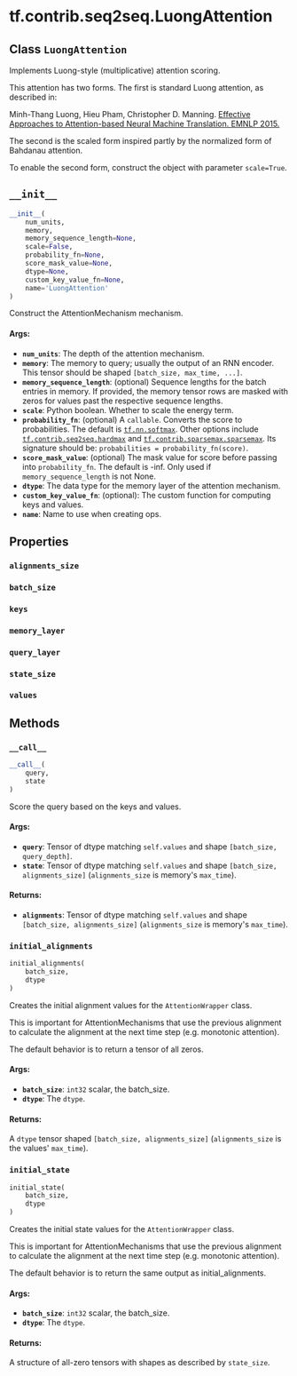 <div itemscope itemtype="http://developers.google.com/ReferenceObject">
<meta itemprop="name" content="tf.contrib.seq2seq.LuongAttention" />
<meta itemprop="path" content="Stable" />
<meta itemprop="property" content="alignments_size"/>
<meta itemprop="property" content="batch_size"/>
<meta itemprop="property" content="keys"/>
<meta itemprop="property" content="memory_layer"/>
<meta itemprop="property" content="query_layer"/>
<meta itemprop="property" content="state_size"/>
<meta itemprop="property" content="values"/>
<meta itemprop="property" content="__call__"/>
<meta itemprop="property" content="__init__"/>
<meta itemprop="property" content="initial_alignments"/>
<meta itemprop="property" content="initial_state"/>
</div>

# tf.contrib.seq2seq.LuongAttention

## Class `LuongAttention`



Implements Luong-style (multiplicative) attention scoring.

This attention has two forms.  The first is standard Luong attention,
as described in:

Minh-Thang Luong, Hieu Pham, Christopher D. Manning.
[Effective Approaches to Attention-based Neural Machine Translation.
EMNLP 2015.](https://arxiv.org/abs/1508.04025)

The second is the scaled form inspired partly by the normalized form of
Bahdanau attention.

To enable the second form, construct the object with parameter
`scale=True`.

<h2 id="__init__"><code>__init__</code></h2>

``` python
__init__(
    num_units,
    memory,
    memory_sequence_length=None,
    scale=False,
    probability_fn=None,
    score_mask_value=None,
    dtype=None,
    custom_key_value_fn=None,
    name='LuongAttention'
)
```

Construct the AttentionMechanism mechanism.

#### Args:

* <b>`num_units`</b>: The depth of the attention mechanism.
* <b>`memory`</b>: The memory to query; usually the output of an RNN encoder.  This
    tensor should be shaped `[batch_size, max_time, ...]`.
* <b>`memory_sequence_length`</b>: (optional) Sequence lengths for the batch entries
    in memory.  If provided, the memory tensor rows are masked with zeros
    for values past the respective sequence lengths.
* <b>`scale`</b>: Python boolean.  Whether to scale the energy term.
* <b>`probability_fn`</b>: (optional) A `callable`.  Converts the score to
    probabilities.  The default is <a href="../../../tf/nn/softmax.md"><code>tf.nn.softmax</code></a>. Other options include
    <a href="../../../tf/contrib/seq2seq/hardmax.md"><code>tf.contrib.seq2seq.hardmax</code></a> and <a href="../../../tf/contrib/sparsemax/sparsemax.md"><code>tf.contrib.sparsemax.sparsemax</code></a>.
    Its signature should be: `probabilities = probability_fn(score)`.
* <b>`score_mask_value`</b>: (optional) The mask value for score before passing into
    `probability_fn`. The default is -inf. Only used if
    `memory_sequence_length` is not None.
* <b>`dtype`</b>: The data type for the memory layer of the attention mechanism.
* <b>`custom_key_value_fn`</b>: (optional): The custom function for
    computing keys and values.
* <b>`name`</b>: Name to use when creating ops.



## Properties

<h3 id="alignments_size"><code>alignments_size</code></h3>



<h3 id="batch_size"><code>batch_size</code></h3>



<h3 id="keys"><code>keys</code></h3>



<h3 id="memory_layer"><code>memory_layer</code></h3>



<h3 id="query_layer"><code>query_layer</code></h3>



<h3 id="state_size"><code>state_size</code></h3>



<h3 id="values"><code>values</code></h3>





## Methods

<h3 id="__call__"><code>__call__</code></h3>

``` python
__call__(
    query,
    state
)
```

Score the query based on the keys and values.

#### Args:

* <b>`query`</b>: Tensor of dtype matching `self.values` and shape `[batch_size,
    query_depth]`.
* <b>`state`</b>: Tensor of dtype matching `self.values` and shape `[batch_size,
    alignments_size]` (`alignments_size` is memory's `max_time`).


#### Returns:

* <b>`alignments`</b>: Tensor of dtype matching `self.values` and shape
    `[batch_size, alignments_size]` (`alignments_size` is memory's
    `max_time`).

<h3 id="initial_alignments"><code>initial_alignments</code></h3>

``` python
initial_alignments(
    batch_size,
    dtype
)
```

Creates the initial alignment values for the `AttentionWrapper` class.

This is important for AttentionMechanisms that use the previous alignment
to calculate the alignment at the next time step (e.g. monotonic attention).

The default behavior is to return a tensor of all zeros.

#### Args:

* <b>`batch_size`</b>: `int32` scalar, the batch_size.
* <b>`dtype`</b>: The `dtype`.


#### Returns:

A `dtype` tensor shaped `[batch_size, alignments_size]`
(`alignments_size` is the values' `max_time`).

<h3 id="initial_state"><code>initial_state</code></h3>

``` python
initial_state(
    batch_size,
    dtype
)
```

Creates the initial state values for the `AttentionWrapper` class.

This is important for AttentionMechanisms that use the previous alignment
to calculate the alignment at the next time step (e.g. monotonic attention).

The default behavior is to return the same output as initial_alignments.

#### Args:

* <b>`batch_size`</b>: `int32` scalar, the batch_size.
* <b>`dtype`</b>: The `dtype`.


#### Returns:

A structure of all-zero tensors with shapes as described by `state_size`.



